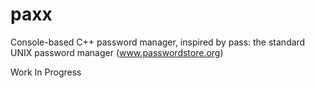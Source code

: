# paxx
Console-based C++ password manager, inspired by pass: the standard UNIX
password manager (www.passwordstore.org)

Work In Progress

